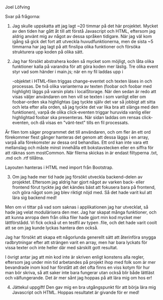 Joel Löfving

Svar på frågorna:

1. Jag skulle uppskatta att jag lagt ~20 timmar på det här projektet. Mycket av den tiden har gått åt till att förstå Javascript och HTML, eftersom jag aldrig använt mig av något av dessa språken tidigare. När jag väl kom igång så gick det fort att utveckla huvudfunktionerna, men de sista ~5 timmarna har jag lagt på att finslipa olika funktioner och försöka strukturera upp koden på olika sätt.

2. Jag har försökt abstrahera koden så mycket som möjligt, och låta olika funktioner kalla på varandra för att göra koden mer läslig. Tre olika event styr vad som händer i main.js; när en ny fil laddas upp i <form>-objektet i HTML-filen triggas change-eventet och texten läses in och processas. De två olika varianterna av texten (foobar och foobar med highlight) läggs på varsin plats i localStorage. När den sedan är redo att visas väljer användaren om hen vill se texten i som vanligt eller om foobar-orden ska highlightas (jag tyckte själv det var så jobbigt att sitta och leta efter alla orden, så jag tyckte det var lika bra att slänga med den funktionen), varpå de olika click-eventen triggar huruvida vanlig eller highlightad foobar ska presenteras. När sidan laddas om rensas click-eventen, och då visas en "vänt-text" tills en fil processats.

Är filen tom säger programmet det till användaren, och om fler än ett ord förekommer flest gånger hanteras det genom att dessa läggs i en array, varpå alla förekomster av dessa ord behandlas. Ett ord kan inte vara ett mellanslag och måste minst innehålla ett bokstavstecken eller en siffra för att räknas som mostCommon. När filerna skickas in är endast filtyperna .txt, .md och .rtf tillåtna.

Layouten hanteras i HTML med import från Bootstrap.

3. Om jag hade mer tid hade jag försökt utveckla backend-delen av projektet. Eftersom jag aldrig har gjort något av varken back- eller frontend förut tyckte jag det kändes bäst att fokusera bara på frontend, och göra något som jag blev riktigt nöjd med. Så det hade varit kul att lära sig backend med!

Men om vi tittar på vad som saknas i applikationen jag har utvecklat, så hade jag velat modulärisera den mer. Jag har skapat många funktioner, och att kunna anropa dem från olika filer hade gjort min kod mycket mer lättförstådd. Vi fick också ut en testfil av typen .file, och det hade varit coolt att se om jag kunde lyckas hantera den också.

Jag har försökt att skapa ett någorlunda generellt sätt att återinföra snygga radbrytningar efter att strängen varit en array, men har bara lyckats för vissa texter och inte heller där med särskilt gott resultat.

I övrigt antar jag att min kod inte är skriven enligt konstens alla regler, eftersom jag under min tid arbetandes på projekt ihop med folk som är mer bevandrade inom kod har förstått att det ofta finns en viss kotym för hur man bör skriva, så att saker inte bara fungerar utan också blir både lättläst och välfungerande. Det är mer sånt jag hoppas på att lära mig om hos er!

4. Jättekul uppgift! Den gav mig en bra utgångspunkt för att börja lära mig Javascript och HTML. Hoppas resultatet är givande för er med!

